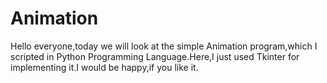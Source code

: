 # Animation
Hello everyone,today we will look at the simple Animation program,which I scripted in Python Programming Language.Here,I just used Tkinter for implementing it.I would be happy,if you like it.
